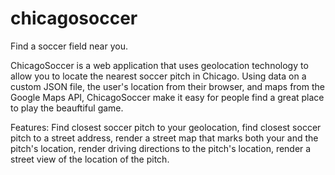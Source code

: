 # chicagosoccer

Find a soccer field near you.

ChicagoSoccer is a web application that uses geolocation technology to allow you to locate the nearest soccer pitch in Chicago. Using data on a custom JSON file, the user's location from their browser, and maps from the Google Maps API, ChicagoSoccer make it easy for people find a great place to play the beauftiful game.

Features: Find closest soccer pitch to your geolocation, find closest soccer pitch to a street address, render a street map that marks both your and the pitch's location, render driving directions to the pitch's location, render a street view of the location of the pitch.
